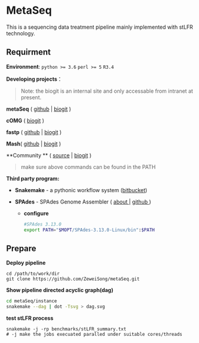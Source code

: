 # MetaSeq

This is  a sequencing data treatment pipeline mainly implemented with stLFR technology.

## Requirment

**Environment**: `python >= 3.6` `perl >= 5` `R3.4`

**Developing projects**：

> Note: the biogit is an internal site and only accessable from intranet at present.

**metaSeq** ( [github](https://github.com/ZeweiSong/metaSeq) | [biogit](https://biogit.cn/Fangchao/metaSeq) )

**cOMG** ( [biogit](https://biogit.cn/Fangchao/Omics_pipeline) )

**fastp** ( [github](https://github.com/OpenGene/fastp) | [biogit](https://biogit.cn/PUB/fastp) )

**Mash**( [github](https://github.com/marbl/Mash) | [biogit](https://biogit.cn/PUB/Mash) )

**Community ** ( [source](https://sites.google.com/site/findcommunities/) | [biogit](https://biogit.cn/PUB/community) )

> make sure  above commands can be found in the PATH

**Third party program:**

- **Snakemake** - a pythonic workflow system ([bitbucket](https://bitbucket.org/snakemake/snakemake))

- **SPAdes** - SPAdes Genome Assembler ( [about ](http://cab.spbu.ru/software/spades/)| [github ](https://github.com/ablab/spades) )

  - **configure**

    ```bash
    #SPAdes 3.13.0
    export PATH="$MOPT/SPAdes-3.13.0-Linux/bin":$PATH
    ```

## Prepare
**Deploy pipeline**

```
cd /path/to/work/dir
git clone https://github.com/ZeweiSong/metaSeq.git
```

**Show pipeline directed acyclic graph(dag)**

```bash
cd metaSeq/instance
snakemake --dag | dot -Tsvg > dag.svg
```

**test stLFR process**

```
snakemake -j -rp benchmarks/stLFR_summary.txt
# -j make the jobs execuated paralled under suitable cores/threads
```